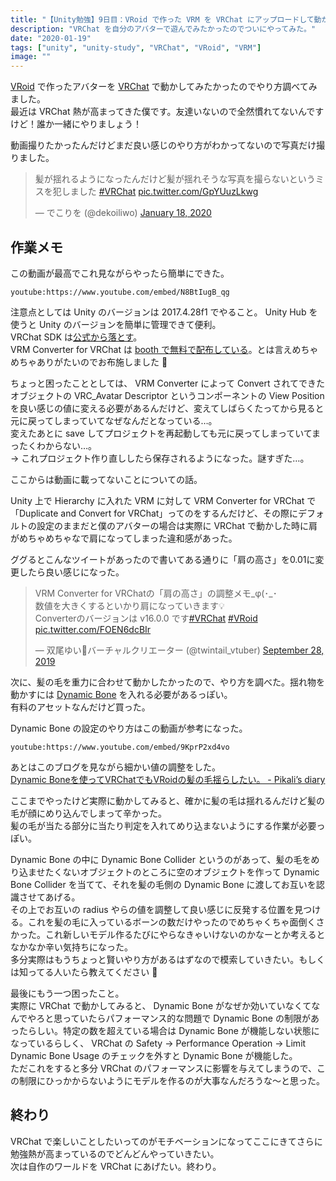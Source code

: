 ```yaml
---
title: "【Unity勉強】9日目：VRoid で作った VRM を VRChat にアップロードして動かす"
description: "VRChat を自分のアバターで遊んでみたかったのでついにやってみた。"
date: "2020-01-19"
tags: ["unity", "unity-study", "VRChat", "VRoid", "VRM"]
image: ""
---
```


[VRoid](https://vroid.com/) で作ったアバターを [VRChat](https://www.vrchat.com/) で動かしてみたかったのでやり方調べてみました。  
最近は VRChat 熱が高まってきた僕です。友達いないので全然慣れてないんですけど！誰か一緒にやりましょう！

動画撮りたかったんだけどまだ良い感じのやり方がわかってないので写真だけ撮りました。

<blockquote class="twitter-tweet"><p lang="ja" dir="ltr">髪が揺れるようになったんだけど髪が揺れそうな写真を撮らないというミスを犯しました <a href="https://twitter.com/hashtag/VRChat?src=hash&amp;ref_src=twsrc%5Etfw">#VRChat</a> <a href="https://t.co/GpYUuzLkwg">pic.twitter.com/GpYUuzLkwg</a></p>&mdash; でこりを (@dekoiliwo) <a href="https://twitter.com/dekoiliwo/status/1218596715567046656?ref_src=twsrc%5Etfw">January 18, 2020</a></blockquote> <script async src="https://platform.twitter.com/widgets.js" charset="utf-8"></script>

## 作業メモ

この動画が最高でこれ見ながらやったら簡単にできた。

`youtube:https://www.youtube.com/embed/N8BtIugB_qg`

注意点としては Unity のバージョンは 2017.4.28f1 でやること。 Unity Hub を使うと Unity のバージョンを簡単に管理できて便利。  
VRChat SDK は[公式から落とす](https://docs.vrchat.com/docs/setting-up-the-sdk)。  
VRM Converter for VRChat は [booth で無料で配布している](https://booth.pm/ja/items/1025226)。とは言えめちゃめちゃありがたいのでお布施しました :pray:

ちょっと困ったこととしては、 VRM Converter によって Convert されてできたオブジェクトの VRC_Avatar Descriptor というコンポーネントの View Position を良い感じの値に変える必要があるんだけど、変えてしばらくたってから見ると元に戻ってしまっていてなぜなんだとなっている…。  
変えたあとに save してプロジェクトを再起動しても元に戻ってしまっていてまったくわからない…。  
-> これプロジェクト作り直ししたら保存されるようになった。謎すぎた…。

ここからは動画に載ってないことについての話。

Unity 上で Hierarchy に入れた VRM に対して VRM Converter for VRChat で「Duplicate and Convert for VRChat」ってのをするんだけど、その際にデフォルトの設定のままだと僕のアバターの場合は実際に VRChat で動かした時に肩がめちゃめちゃなで肩になってしまった違和感があった。

ググるとこんなツイートがあったので書いてある通りに「肩の高さ」を0.01に変更したら良い感じになった。

<blockquote class="twitter-tweet"><p lang="ja" dir="ltr">VRM Converter for VRChatの「肩の高さ」の調整メモ_φ(･_･<br>数値を大きくするといかり肩になっていきます💡<br>Converterのバージョンは v16.0.0 です<a href="https://twitter.com/hashtag/VRChat?src=hash&amp;ref_src=twsrc%5Etfw">#VRChat</a> <a href="https://twitter.com/hashtag/VRoid?src=hash&amp;ref_src=twsrc%5Etfw">#VRoid</a> <a href="https://t.co/FOEN6dcBIr">pic.twitter.com/FOEN6dcBIr</a></p>&mdash; 双尾ゆい🐰バーチャルクリエーター (@twintail_vtuber) <a href="https://twitter.com/twintail_vtuber/status/1177881006088454145?ref_src=twsrc%5Etfw">September 28, 2019</a></blockquote> <script async src="https://platform.twitter.com/widgets.js" charset="utf-8"></script>

次に、髪の毛を重力に合わせて動かしたかったので、やり方を調べた。揺れ物を動かすには [Dynamic Bone](https://assetstore.unity.com/packages/tools/animation/dynamic-bone-16743) を入れる必要があるっぽい。  
有料のアセットなんだけど買った。

Dynamic Bone の設定のやり方はこの動画が参考になった。

`youtube:https://www.youtube.com/embed/9KprP2xd4vo`

あとはこのブログを見ながら細かい値の調整をした。  
[Dynamic Boneを使ってVRChatでもVRoidの髪の毛揺らしたい。 - Pikali’s diary](https://pikali.hatenablog.com/entry/2019/01/14/101628)

ここまでやったけど実際に動かしてみると、確かに髪の毛は揺れるんだけど髪の毛が顔にめり込んでしまって辛かった。  
髪の毛が当たる部分に当たり判定を入れてめり込まないようにする作業が必要っぽい。

Dynamic Bone の中に Dynamic Bone Collider というのがあって、髪の毛をめり込ませたくないオブジェクトのところに空のオブジェクトを作って Dynamic Bone Collider を当てて、それを髪の毛側の Dynamic Bone に渡してお互いを認識させてあげる。  
その上でお互いの radius やらの値を調整して良い感じに反発する位置を見つける。これを髪の毛に入っているボーンの数だけやったのでめちゃくちゃ面倒くさかった。これ新しいモデル作るたびにやらなきゃいけないのかなーとか考えるとなかなか辛い気持ちになった。  
多分実際はもうちょっと賢いやり方があるはずなので模索していきたい。もしくは知ってる人いたら教えてください :pray:

最後にもう一つ困ったこと。  
実際に VRChat で動かしてみると、 Dynamic Bone がなぜか効いていなくてなんでやろと思っていたらパフォーマンス的な問題で Dynamic Bone の制限があったらしい。特定の数を超えている場合は Dynamic Bone が機能しない状態になっているらしく、 VRChat の Safety -> Performance Operation -> Limit Dynamic Bone Usage のチェックを外すと Dynamic Bone が機能した。  
ただこれをすると多分 VRChat のパフォーマンスに影響を与えてしまうので、この制限にひっかからないようにモデルを作るのが大事なんだろうな〜と思った。

## 終わり

VRChat で楽しいことしたいってのがモチベーションになってここにきてさらに勉強熱が高まっているのでどんどんやっていきたい。  
次は自作のワールドを VRChat にあげたい。終わり。
